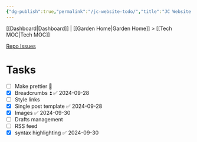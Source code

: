 ```yaml
---
{"dg-publish":true,"permalink":"/jc-website-todo/","title":"JC Website List of TODOs","hide":true,"tags":["home","tech"],"noteIcon":"","created":"2024-09-25T17:03:46.391-07:00","updated":"2024-09-30T19:03:11.674-07:00"}
---
```


[[Dashboard\|Dashboard]] | [[Garden Home\|Garden Home]] > [[Tech MOC\|Tech MOC]]

[Repo Issues](https://github.com/Herm71/jc-eleventy/issues)
# Tasks
- [ ] Make prettier 🔼 
- [x] Breadcrumbs ⏫ ✅ 2024-09-28
- [ ] Style links
- [x] Single post template ✅ 2024-09-28
- [x] Images ✅ 2024-09-30
- [ ] Drafts management
- [ ] RSS feed
- [x] syntax highlighting ✅ 2024-09-30